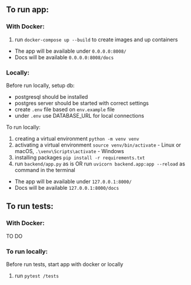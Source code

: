 ## To run app:

### With Docker:
1. run `docker-compose up --build` to create images and up containers

- The app will be available under `0.0.0.0:8008/`
- Docs will be available `0.0.0.0:8008/docs`

### Locally:

Before run locally, setup db:
- postgresql should be installed
- postgres server should be started with correct settings
- create `.env` file based on `env.example` file
- under `.env`  use DATABASE_URL for local connections


To run locally:
1. creating a virtual environment `python -m venv venv`
2. activating a virtual environment `source venv/bin/activate` - Linux or macOS,
`.\venv\Scripts\activate` - Windows
3. installing packages `pip install -r requirements.txt`
4. run `backend/app.py` as is OR run `uvicorn backend.app:app --reload` as command in the terminal

- The app will be available under `127.0.0.1:8000/`
- Docs will be available `127.0.0.1:8000/docs`

## To run tests:

### With Docker:

TO DO

### To run locally:
Before run tests, start app with docker or locally
1. run `pytest /tests` 

